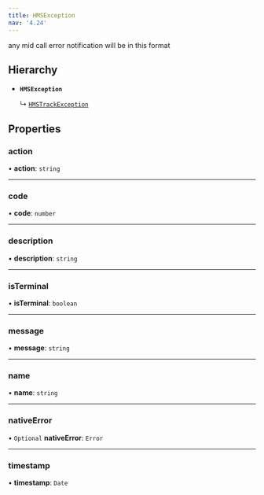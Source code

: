```yaml
---
title: HMSException
nav: '4.24'
---
```


any mid call error notification will be in this format

## Hierarchy

- **`HMSException`**

  ↳ [`HMSTrackException`](/api-reference/javascript/v2/interfaces/HMSTrackException)

## Properties

### action

• **action**: `string`

---

### code

• **code**: `number`

---

### description

• **description**: `string`

---

### isTerminal

• **isTerminal**: `boolean`

---

### message

• **message**: `string`

---

### name

• **name**: `string`

---

### nativeError

• `Optional` **nativeError**: `Error`

---

### timestamp

• **timestamp**: `Date`

